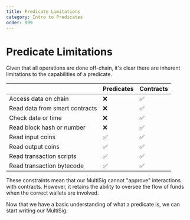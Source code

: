 ```yaml
---
title: Predicate Limitations
category: Intro to Predicates
order: 999
---
```



# Predicate Limitations

Given that all operations are done off-chain, it's clear there are inherent limitations to the capabilities of a predicate.

|                                | Predicates | Contracts |
|--------------------------------|------------|-----------|
| Access data on chain           |      ❌     |     ✅     |
| Read data from smart contracts |      ❌     |     ✅     |
| Check date or time             |      ❌     |     ✅     |
| Read block hash or number      |      ❌     |     ✅     |
| Read input coins               |      ✅     |     ✅     |
| Read output coins              |      ✅     |     ✅     |
| Read transaction scripts       |      ✅     |     ✅     |
| Read transaction bytecode      |      ✅     |     ✅     |

These constraints mean that our MultiSig cannot "approve" interactions with contracts. However, it retains the ability to oversee the flow of funds when the correct wallets are involved.

Now that we have a basic understanding of what a predicate is, we can start writing our MultiSig.
